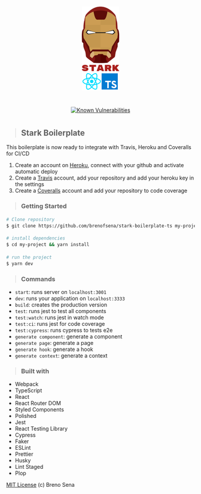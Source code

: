 <p align="center">
<img src="./static/stark-ts.png" width="100" alt="Stark Boilerplate" title="Stark Boilerplate" />
</p>

<p align="center" style="margin: 40px 0;">
<a href="https://snyk.io/test/github/brenofsena/stark-boilerplate-ts?targetFile=package.json"><img src="https://snyk.io/test/github/brenofsena/stark-boilerplate-ts/badge.svg?targetFile=package.json" alt="Known Vulnerabilities" data-canonical-src="https://snyk.io/test/github/brenofsena/stark-boilerplate-ts?targetFile=package.json" style="max-width:100%;"></a>
</p>

> ## Stark Boilerplate

This boilerplate is now ready to integrate with Travis, Heroku and Coveralls for CI/CD

1. Create an account on [Heroku](https://www.heroku.com/), connect with your github and activate automatic deploy
2. Create a [Travis](https://travis-ci.org/) account, add your repository and add your heroku key in the settings
3. Create a [Coveralls](http://coveralls.io/) account and add your repository to code coverage

> ### Getting Started

```sh
# Clone repository
$ git clone https://github.com/brenofsena/stark-boilerplate-ts my-project

# install dependencies
$ cd my-project && yarn install

# run the project
$ yarn dev
```

> ### Commands

- `start`: runs server on `localhost:3001`
- `dev`: runs your application on `localhost:3333`
- `build`: creates the production version
- `test`: runs jest to test all components
- `test:watch`: runs jest in watch mode
- `test:ci`: runs jest for code coverage
- `test:cypress`: runs cypress to tests e2e
- `generate component`: generate a component
- `generate page`: generate a page
- `generate hook`: generate a hook
- `generate context`: generate a context

> ### Built with

- Webpack
- TypeScript
- React
- React Router DOM
- Styled Components
- Polished
- Jest
- React Testing Library
- Cypress
- Faker
- ESLint
- Prettier
- Husky
- Lint Staged
- Plop

[MIT License](./license) (c) Breno Sena

